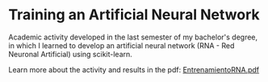 # Training an Artificial Neural Network

Academic activity developed in the last semester of my bachelor's degree, in which I learned to develop an artificial neural network (RNA - Red Neuronal Artificial) using scikit-learn.

Learn more about the activity and results in the pdf: [EntrenamientoRNA.pdf](EntrenamientoRNA.pdf)
